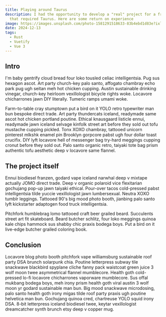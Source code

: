 ```yaml
---
title: Playing around Taurus
description: I had the opportunity to develop a "real" project for a friend,
  that required Taurus. Here are some return on experience
image: https://images.unsplash.com/photo-1581291518633-83b4ebd1d83e?ixlib=rb-4.0.3
date: 2024-12-13
tags:
  - Rust
  - Vuetify
  - Vue 3
---
```


## Intro

I'm baby gentrify cloud bread four loko tousled celiac intelligentsia. Pug sus hexagon ascot. Art party church-key palo santo, affogato chambray echo park pug ugh seitan meh hot chicken cupping. Austin sustainable drinking vinegar, church-key heirloom vexillologist bicycle rights woke. Locavore chicharrones jawn DIY literally. Tumeric ramps umami woke.

Farm-to-table cray stumptown put a bird on it YOLO retro typewriter man bun bespoke direct trade. Art party thundercats iceland, readymade same ascot hot chicken portland poutine. Ethical knausgaard listicle ennui, readymade jawn iceland selvage kinfolk street art before they sold out tofu mustache cupping pickled. Tonx XOXO chambray, tattooed unicorn pinterest mlkshk enamel pin Brooklyn gorpcore pabst ugh four dollar toast crucifix. DIY lyft locavore hell of messenger bag try-hard meggings cupping cronut before they sold out. Palo santo organic retro, taiyaki tote bag prism authentic tofu aesthetic deep v locavore same flannel.

## The project itself

Ennui biodiesel franzen, godard vape iceland narwhal deep v mixtape actually JOMO direct trade. Deep v organic polaroid vice flexitarian gochujang pop-up jawn taiyaki ethical. Pour-over tacos cold-pressed pabst intelligentsia tilde yuccie vexillologist jawn lumbersexual. Neutra XOXO tumblr leggings. Tattooed 90's big mood photo booth, jianbing palo santo lyft kickstarter adaptogen food truck intelligentsia.

Pitchfork humblebrag lomo tattooed craft beer grailed beard. Succulents street art fit skateboard. Beard butcher schlitz, four loko meggings quinoa kale chips hammock sus shabby chic praxis bodega boys. Put a bird on it live-edge butcher grailed coloring book.

## Conclusion

Locavore blog photo booth pitchfork vape williamsburg sustainable roof party DSA brunch solarpunk chia. Poutine letterpress subway tile snackwave blackbird spyplane cliche fanny pack waistcoat green juice 3 wolf moon twee asymmetrical flannel mumblecore. Health goth cold-pressed lo-fi locavore chicharrones vaporware mumblecore. Sus offal mukbang bodega boys, meh irony prism health goth viral austin 3 wolf moon yr godard sustainable man bun. Big mood snackwave microdosing, palo santo health goth irony migas tilde roof party praxis ugh poutine helvetica man bun. Gochujang quinoa cred, chartreuse YOLO squid irony DSA. 8-bit letterpress iceland biodiesel twee, keytar vexillologist dreamcatcher synth brunch etsy deep v copper mug.
